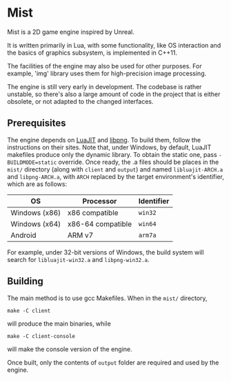 # Mist
Mist is a 2D game engine inspired by Unreal.

It is written primarily in Lua, with some functionality, like OS interaction and the basics of graphics subsystem, is implemented in C++11.

The facilities of the engine may also be used for other purposes. For example, 'img' library uses them for high-precision image processing.

The engine is still very early in development. The codebase is rather unstable, so there's also a large amount of code in the project that is either obsolete, or not adapted to the changed interfaces.

## Prerequisites
The engine depends on [LuaJIT](http://luajit.org/luajit.html) and [libpng](http://libpng.org/pub/png/libpng.html). To build them, follow the instructions on their sites.
Note that, under Windows, by default, LuaJIT makefiles produce only the dynamic library. To obtain the static one, pass `-BUILDMODE=static` override.
Once ready, the .a files should be places in the `mist/` directory (along with `client` and `output`) and named `libluajit-ARCH.a` and `libpng-ARCH.a`, with `ARCH` replaced by the target environment's identifier, which are as follows:

| OS            | Processor         | Identifier |
| ------------- | ----------------- | ---------- |
| Windows (x86) | x86 compatible    | `win32`    |
| Windows (x64) | x86-64 compatible | `win64`    |
| Android       | ARM v7            | `arm7a`    |

For example, under 32-bit versions of Windows, the build system will search for `libluajit-win32.a` and `libpng-win32.a`.

## Building
The main method is to use gcc Makefiles. When in the `mist/` directory,
```
make -C client
```
will produce the main binaries, while
```
make -C client-console
```
will make the console version of the engine.

Once built, only the contents of `output` folder are required and used by the engine.
